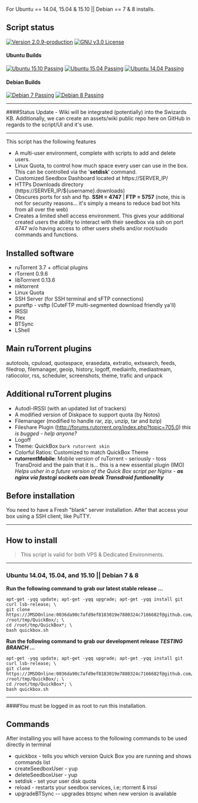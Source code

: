 
For Ubuntu == 14.04, 15.04 & 15.10 || Debian == 7 & 8 installs.

## Script status

[![Version 2.0.9-production](https://img.shields.io/badge/version-2.0.9-674172.svg?style=flat-square)](https://jmsolodesigns.com/code-projects/quick-box/seedbox-installer)
[![GNU v3.0 License](https://img.shields.io/badge/license-GNU%20v3.0%20License-blue.svg?style=flat-square)](https://github.com/JMSDOnline/QuickBox/blob/master/LICENSE.md)

#### Ubuntu Builds
[![Ubuntu 15.10 Passing](https://img.shields.io/badge/Ubuntu%2015.10-passing-brightgreen.svg?style=flat-square)](https://jmsolodesigns.com/code-projects/quick-box/seedbox-installer)
[![Ubuntu 15.04 Passing](https://img.shields.io/badge/Ubuntu%2015.04-passing-brightgreen.svg?style=flat-square)](https://jmsolodesigns.com/code-projects/quick-box/seedbox-installer)
[![Ubuntu 14.04 Passing](https://img.shields.io/badge/Ubuntu%2014.04-passing-brightgreen.svg?style=flat-square)](https://jmsolodesigns.com/code-projects/quick-box/seedbox-installer)

#### Debian Builds
[![Debian 7 Passing](https://img.shields.io/badge/Debain%207-passing-brightgreen.svg?style=flat-square)](https://jmsolodesigns.com/code-projects/quick-box/seedbox-installer)
[![Debian 8 Passing](https://img.shields.io/badge/Debain%208-passing-brightgreen.svg?style=flat-square)](https://jmsolodesigns.com/code-projects/quick-box/seedbox-installer)

---

####Status Update - Wiki will be integrated (potentially) into the Swizards KB. Additionally, we can create an assets/wiki public repo here on GitHub in regards to the script/UI and it's use.


---

This script has the following features

* A multi-user environment, complete with scripts to add and delete users.
* Linux Quota, to control how much space every user can use in the box. This can be controlled via the '__setdisk__' command.
* Customized Seedbox Dashboard located at https://SERVER_IP/
* HTTPs Downloads directory (https://SERVER_IP/${username}.downloads)
* Obscures ports for ssh and ftp. __SSH = 4747__ | __FTP = 5757__ (note, this is not for security reasons... it's simply a means to reduce bad bot hits from all over the web)
* Creates a limited shell access environment. This gives your additional created users the ability to interact with their seedbox via ssh on port 4747 w/o having access to other users shells and/or root/sudo commands and functions.

## Installed software
* ruTorrent 3.7 + official plugins
* rTorrent 0.9.6
* libTorrrent 0.13.6
* mktorrent
* Linux Quota
* SSH Server (for SSH terminal and sFTP connections)
* pureftp - vsftp (CuteFTP multi-segmented download friendly ya'll)
* IRSSI
* Plex
* BTSync
* LShell

## Main ruTorrent plugins
autotools, cpuload, quotaspace, erasedata, extratio, extsearch, feeds, filedrop, filemanager, geoip, history, logoff, mediainfo, mediastream, ratiocolor, rss, scheduler, screenshots, theme, trafic and unpack

## Additional ruTorrent plugins
* Autodl-IRSSI (with an updated list of trackers)
* A modified version of Diskpace to support quota (by Notos)
* Filemanager (modified to handle rar, zip, unzip, tar and bzip)
* Fileshare Plugin (http://forums.rutorrent.org/index.php?topic=705.0) _this is bugged - help anyone?_
* Logoff 
* Theme: QuickBox ``Dark rutorrent skin``
* Colorful Ratios: Customized to match QuickBox Theme
* __rutorrentMobile__: Mobile version of ruTorrent - seriously - toss TransDroid and the pain that it is... this is a new essential plugin (IMO) _Helps usher in a future version of the Quick Box script per Nginx - **as nginx via fastcgi sockets can break Transdroid funtionality**_

## Before installation
You need to have a Fresh "blank" server installation.
After that access your box using a SSH client, like PuTTY.

---

## How to install
> This script is valid for both VPS & Dedicated Environments.

---

### Ubuntu 14.04, 15.04, and 15.10 || Debian 7 & 8

**Run the following command to grab our latest stable release ...**
```
apt-get -yqq update; apt-get -yqq upgrade; apt-get -yqq install git curl lsb-release; \
git clone https://JMSDOnline:0036da90c7afd9ef8183019e7880324c7166682f@github.com/JMSDOnline/QuickBox.git /root/tmp/QuickBox/; \
cd /root/tmp/QuickBox*; \
bash quickbox.sh

```

**Run the following command to grab our development release _TESTING BRANCH_ ...**
```
apt-get -yqq update; apt-get -yqq upgrade; apt-get -yqq install git curl lsb-release; \
git clone https://JMSDOnline:0036da90c7afd9ef8183019e7880324c7166682f@github.com/JMSDOnline/QuickBox/tree/development/QuickBox.git /root/tmp/QuickBox/; \
cd /root/tmp/QuickBox*; \
bash quickbox.sh

```

---



####You must be logged in as root to run this installation.

## Commands
After installing you will have access to the following commands to be used directly in terminal

* quickbox - tells you which version Quick Box you are running and shows commands list
* createSeedboxUser - yup
* deleteSeedboxUser - yup
* setdisk - set your user disk quota
* reload - restarts your seedbox services, i.e; rtorrent & irssi
* upgradeBTSync -- upgrades btsync when new version is available
